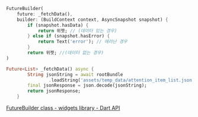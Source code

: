 ```dart
FutureBuilder(
	future: _fetchData(),
	builder: (BuildContext context, AsyncSnapshot snapshot) {
		if (snapshot.hasData) {
			return 위젯; // (데이터 있는 경우)
		} else if (snapshot.hasError) {
			return Text('error'); // 에러난 경우
		}
		return 위젯; //(데이터 없는 경우)
)

Future<List> _fetchData() async {
		String jsonString = await rootBundle
				.loadString('assets/temp_data/attention_item_list.json');
		final jsonResponse = json.decode(jsonString);
		return jsonResponse;
	}
```

[FutureBuilder class - widgets library - Dart API](https://api.flutter.dev/flutter/widgets/FutureBuilder-class.html)